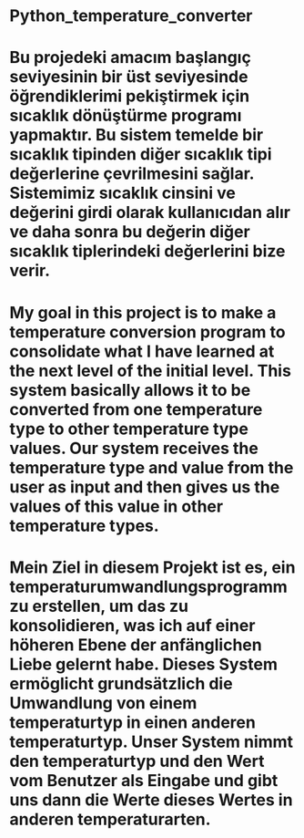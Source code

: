 # Python_temperature_converter

# Bu projedeki amacım başlangıç seviyesinin bir üst seviyesinde öğrendiklerimi pekiştirmek için sıcaklık dönüştürme programı yapmaktır. Bu sistem temelde bir sıcaklık tipinden diğer sıcaklık tipi değerlerine çevrilmesini sağlar. Sistemimiz sıcaklık cinsini ve değerini girdi olarak kullanıcıdan alır ve daha sonra bu değerin diğer sıcaklık tiplerindeki değerlerini bize verir.

# My goal in this project is to make a temperature conversion program to consolidate what I have learned at the next level of the initial level. This system basically allows it to be converted from one temperature type to other temperature type values. Our system receives the temperature type and value from the user as input and then gives us the values of this value in other temperature types.

# Mein Ziel in diesem Projekt ist es, ein temperaturumwandlungsprogramm zu erstellen, um das zu konsolidieren, was ich auf einer höheren Ebene der anfänglichen Liebe gelernt habe. Dieses System ermöglicht grundsätzlich die Umwandlung von einem temperaturtyp in einen anderen temperaturtyp. Unser System nimmt den temperaturtyp und den Wert vom Benutzer als Eingabe und gibt uns dann die Werte dieses Wertes in anderen temperaturarten.
